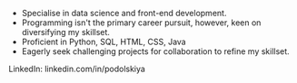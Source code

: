 - Specialise in data science and front-end development.
- Programming isn't the primary career pursuit, however, keen on diversifying my skillset.
- Proficient in Python, SQL, HTML, CSS, Java
- Eagerly seek challenging projects for collaboration to refine my skillset.

LinkedIn: 
linkedin.com/in/podolskiya
